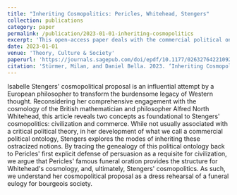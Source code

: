```yaml
---
title: "Inheriting Cosmopolitics: Pericles, Whitehead, Stengers"
collection: publications
category: paper
permalink: /publication/2023-01-01-inheriting-cosmopolitics
excerpt: 'This open-access paper deals with the commercial political ontology of Isabelle Stengers by tracing it through the works of Alfred North Whitehead back to Pericles.'
date: 2023-01-01
venue: 'Theory, Culture & Society'
paperurl: 'https://journals.sagepub.com/doi/epdf/10.1177/02632764221092300'
citation: 'Stürmer, Milan, and Daniel Bella. 2023. ‘Inheriting Cosmopolitics: Pericles, Whitehead, Stengers’. <i>Theory, Culture & Society</i> 40 (3): 3–21. https://doi.org/10.1177/02632764221092300.'
---
```


Isabelle Stengers' cosmopolitical proposal is an influential attempt by a European philosopher to transform the burdensome legacy of Western thought. Reconsidering her comprehensive engagement with the cosmology of the British mathematician and philosopher Alfred North Whitehead, this article reveals two concepts as foundational to Stengers' cosmopolitics: civilization and commerce. While not usually associated with a critical political theory, in her development of what we call a commercial political ontology, Stengers explores the modes of inheriting these ostracized notions. By tracing the genealogy of this political ontology back to Pericles' first explicit defense of persuasion as a requisite for civilization, we argue that Pericles' famous funeral oration provides the structure for Whitehead's cosmology, and, ultimately, Stengers' cosmopolitics. As such, we understand her cosmopolitical proposal as a dress rehearsal of a funeral eulogy for bourgeois society.

